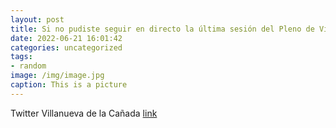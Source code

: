 ```yaml
---
layout: post
title: Si no pudiste seguir en directo la última sesión del Pleno de VillanuevaDeLaCañada, te recordamos que puedes verla en diferido....
date: 2022-06-21 16:01:42
categories: uncategorized
tags:
- random
image: /img/image.jpg
caption: This is a picture
---
```

Twitter Villanueva de la Cañada [link](https://twitter.com/AytoVDLCanada/status/1539176793298587649)
